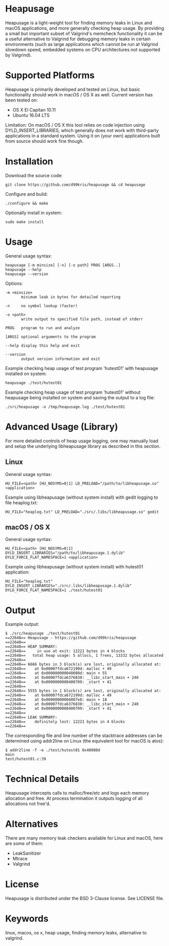 Heapusage
=========
Heapusage is a light-weight tool for finding memory leaks in Linux and macOS applications, and
more generally checking heap usage. By providing a small but important subset of Valgrind's memcheck
functionality it can be a useful alternative to Valgrind for debugging memory leaks in certain
environments (such as large applications which cannot be run at Valgrind slowdown speed, embedded
systems on CPU architectures not supported by Valgrind).

Supported Platforms
===================
Heapusage is primarily developed and tested on Linux, but basic
functionality should work in macOS / OS X as well. Current version has been tested on:
- OS X El Capitan 10.11
- Ubuntu 16.04 LTS

Limitation: On macOS / OS X this tool relies on code injection using DYLD_INSERT_LIBRARIES,
which generally does not work with third-party applications in a standard system. Using it on
(your own) applications built from source should work fine though.

Installation
============
Download the source code:

    git clone https://github.com/d99kris/heapusage && cd heapusage

Configure and build:

    ./configure && make

Optionally install in system:

    sudo make install

Usage
=====

General usage syntax:

    heapusage [-m minsize] [-n] [-o path] PROG [ARGS..]
    heapusage --help
    heapusage --version

Options:

    -m <minsize>
           minimum leak in bytes for detailed reporting

    -n     no symbol lookup (faster)

    -o <path>
           write output to specified file path, instead of stderr

    PROG   program to run and analyze

    [ARGS] optional arguments to the program

    --help display this help and exit

    --version
           output version information and exit

Example checking heap usage of test program 'hutest01' with heapusage installed on system:

    heapusage ./test/hutest01

Example checking heap usage of test program 'hutest01' without heapusage being installed on system and
saving the output to a log file:

    ./src/heapusage -o /tmp/heapusage.log ./test/hutest01

Advanced Usage (Library)
========================

For more detailed controls of heap usage logging, one may manually load and setup the
underlying libheapusage library as described in this section.

Linux
-----

General usage syntax:

    HU_FILE=<path> [HU_NOSYMS=0|1] LD_PRELOAD="/path/to/libheapusage.so" <application>

Example using libheapusage (without system install) with gedit logging to file heaplog.txt:

    HU_FILE="heaplog.txt" LD_PRELOAD="./src/.libs/libheapusage.so" gedit

macOS / OS X
------------

General usage syntax:

    HU_FILE=<path> [HU_NOSYMS=0|1] DYLD_INSERT_LIBRARIES="/path/to/libheapusage.1.dylib" DYLD_FORCE_FLAT_NAMESPACE=1 <application>

Example using libheapusage (without system install) with hutest01 application:

    HU_FILE="heaplog.txt" DYLD_INSERT_LIBRARIES="./src/.libs/libheapusage.1.dylib" DYLD_FORCE_FLAT_NAMESPACE=1 ./test/hutest01

Output
======
Example output:

    $ ./src/heapusage ./test/hutest01
    ==22648== Heapusage - https://github.com/d99kris/heapusage
    ==22648== 
    ==22648== HEAP SUMMARY:
    ==22648==     in use at exit: 12221 bytes in 4 blocks
    ==22648==   total heap usage: 5 allocs, 1 frees, 13332 bytes allocated
    ==22648== 
    ==22648== 6666 bytes in 3 block(s) are lost, originally allocated at:
    ==22648==    at 0x00007fdca672199d: malloc + 49
    ==22648==    at 0x000000000040080d: main + 55
    ==22648==    at 0x00007fdca6376830: __libc_start_main + 240
    ==22648==    at 0x0000000000400709: _start + 41
    ==22648== 
    ==22648== 5555 bytes in 1 block(s) are lost, originally allocated at:
    ==22648==    at 0x00007fdca672199d: malloc + 49
    ==22648==    at 0x00000000004007e8: main + 18
    ==22648==    at 0x00007fdca6376830: __libc_start_main + 240
    ==22648==    at 0x0000000000400709: _start + 41
    ==22648== 
    ==22648== LEAK SUMMARY:
    ==22648==    definitely lost: 12221 bytes in 4 blocks
    ==22648== 

The corresponding file and line number of the stacktrace addresses can be determined
using addr2line on Linux (the equivalent tool for macOS is atos):

    $ addr2line -f -e ./test/hutest01 0x40080d
    main
    test/hutest01.c:39

Technical Details
=================
Heapusage intercepts calls to malloc/free/etc and logs each memory allocation and free. At
process termination it outputs logging of all allocations not free'd.

Alternatives
============
There are many memory leak checkers available for Linux and macOS, here are some of them:
- LeakSanitizer
- Mtrace
- Valgrind

License
=======
Heapusage is distributed under the BSD 3-Clause license. See LICENSE file.

Keywords
========
linux, macos, os x, heap usage, finding memory leaks, alternative to valgrind.

